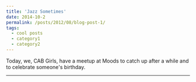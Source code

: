 ```yaml
---
title: 'Jazz Sometimes'
date: 2014-10-2
permalink: /posts/2012/08/blog-post-1/
tags:
  - cool posts
  - category1
  - category2
---
```


Today, we, CAB Girls, have a meetup at Moods to catch up after a while and to celebrate someone's birthday.

------

<!-- This post will show up by default. To disable scheduling of future posts, edit `config.yml` and set `future: false`.  -->